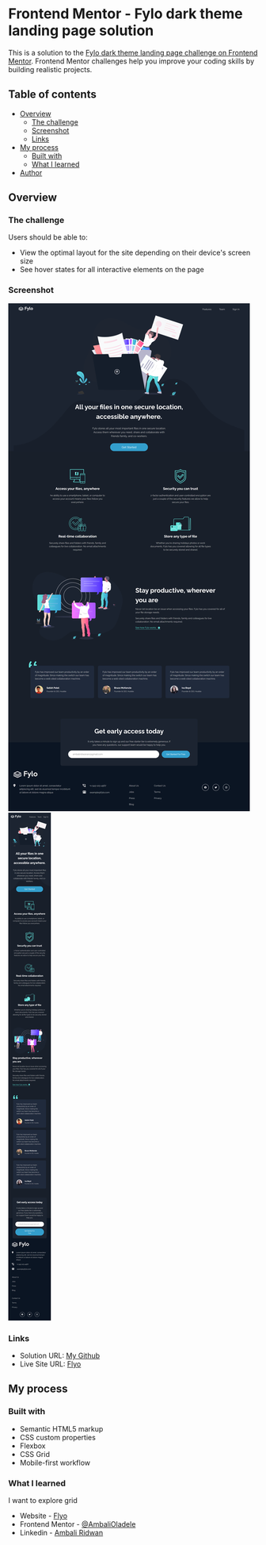 # Frontend Mentor - Fylo dark theme landing page solution

This is a solution to the [Fylo dark theme landing page challenge on Frontend Mentor](https://www.frontendmentor.io/challenges/fylo-dark-theme-landing-page-5ca5f2d21e82137ec91a50fd). Frontend Mentor challenges help you improve your coding skills by building realistic projects. 

## Table of contents

- [Overview](#overview)
  - [The challenge](#the-challenge)
  - [Screenshot](#screenshot)
  - [Links](#links)
- [My process](#my-process)
  - [Built with](#built-with)
  - [What I learned](#what-i-learned)
- [Author](#author)

## Overview

### The challenge

Users should be able to:

- View the optimal layout for the site depending on their device's screen size
- See hover states for all interactive elements on the page

### Screenshot

![pc view](./screenshots/pc.png)
![mobile view](./screenshots/mobile.png)

### Links

- Solution URL: [My Github](https://your-solution-url.com)
- Live Site URL: [Flyo](flyodarkthemefr.netlify.app)

## My process

### Built with

- Semantic HTML5 markup
- CSS custom properties
- Flexbox
- CSS Grid
- Mobile-first workflow

### What I learned

I want to explore grid

- Website - [Flyo](flyodarkthemefr.netlify.app)
- Frontend Mentor - [@AmbaliOladele](https://www.frontendmentor.io/profile/AmbaliOladele)
- Linkedin - [Ambali Ridwan](https://www.linkedin.com/in/ambali-ridwan-936065228/)
